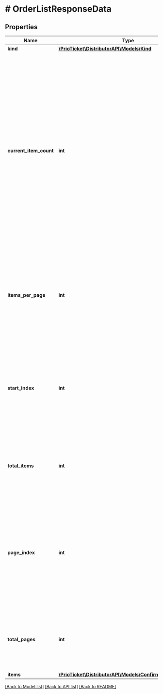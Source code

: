# # OrderListResponseData

## Properties

Name | Type | Description | Notes
------------ | ------------- | ------------- | -------------
**kind** | [**\PrioTicket\DistributorAPI\Models\Kind**](Kind.md) |  |
**current_item_count** | **int** | The number of items in this result set. Should be equivalent to items.length, and is provided as a convenience property. For example, suppose a developer requests a set of search items, and asks for 10 items per page. The total set of that search has 14 total items. The first page of items will have 10 items in it, so both &#x60;items_per_page&#x60; and &#x60;current_item_count&#x60; will equal \&quot;10\&quot;. The next page of items will have the remaining 4 items; &#x60;items_per_page&#x60; will still be \&quot;10\&quot;, but &#x60;current_item_count&#x60; will be \&quot;4\&quot;. |
**items_per_page** | **int** | The number of items in the result. This is not necessarily the size of the data.items array; if we are viewing the last page of items, the size of data.items may be less than &#x60;items_per_page&#x60;. However the size of data.items should not exceed &#x60;items_per_page&#x60;. |
**start_index** | **int** | The index of the first item in data.items. For consistency, &#x60;start_index&#x60; should be 1-based. For example, the first item in the first set of items should have a &#x60;start_index&#x60; of 1. If the user requests the next set of data, the &#x60;start_index&#x60; may be 10. |
**total_items** | **int** | The total number of items available in this set. For example, if a user has 100 blog posts, the response may only contain 10 items, but the &#x60;total_items&#x60; would be 100. |
**page_index** | **int** | The index of the current page of items. For consistency, &#x60;page_index&#x60; should be 1-based. For example, the first page of items has a &#x60;page_index&#x60; of 1. &#x60;page_index&#x60; can also be calculated from the item-based paging properties: &#x60;page_index&#x60; &#x3D; floor(&#x60;start_index&#x60; / &#x60;items_per_page&#x60;) + 1. |
**total_pages** | **int** | The total number of pages in the result set. &#x60;total_pages&#x60; can also be calculated from the item-based paging properties above: &#x60;total_pages&#x60; &#x3D; ceiling(&#x60;total_items&#x60; / &#x60;items_per_page&#x60;) |
**items** | [**\PrioTicket\DistributorAPI\Models\ConfirmedOrderModel[]**](ConfirmedOrderModel.md) | A list of all orders. |

[[Back to Model list]](../../README.md#models) [[Back to API list]](../../README.md#endpoints) [[Back to README]](../../README.md)
